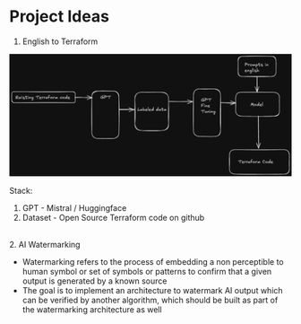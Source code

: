 # Project Ideas

1. English to Terraform 

![idea1](project-ideas-en-to-tf.png)

Stack:
  1. GPT - Mistral / Huggingface
  2. Dataset - Open Source Terraform code on github

<br />
2. AI Watermarking


- Watermarking refers to the process of embedding a non perceptible to human symbol or set of symbols or patterns to confirm that a given output is generated by a known source
- The goal is to implement an architecture to watermark AI output which can be verified by another algorithm, which should be built as part of the watermarking architecture as well
